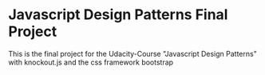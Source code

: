 # Javascript Design Patterns Final Project

This is the final project for the Udacity-Course
"Javascript Design Patterns" with knockout.js and 
the css framework bootstrap
